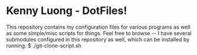 Kenny Luong - DotFiles!
===================

This repository contains my configuration files for various programs
as well as some simple/misc scripts for things. Feel free to browse -- 
I have several submodules configured in this repository as well, which
can be installed by running:
    $ ./git-clone-script.sh
